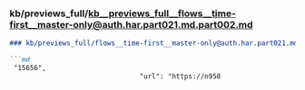 ### kb/previews_full/kb__previews_full__flows__time-first__master-only@auth.har.part021.md.part002.md

```md
### kb/previews_full/flows__time-first__master-only@auth.har.part021.md (part 002)

```md
 "15656",
                                "url": "https://n958
```

```

```
